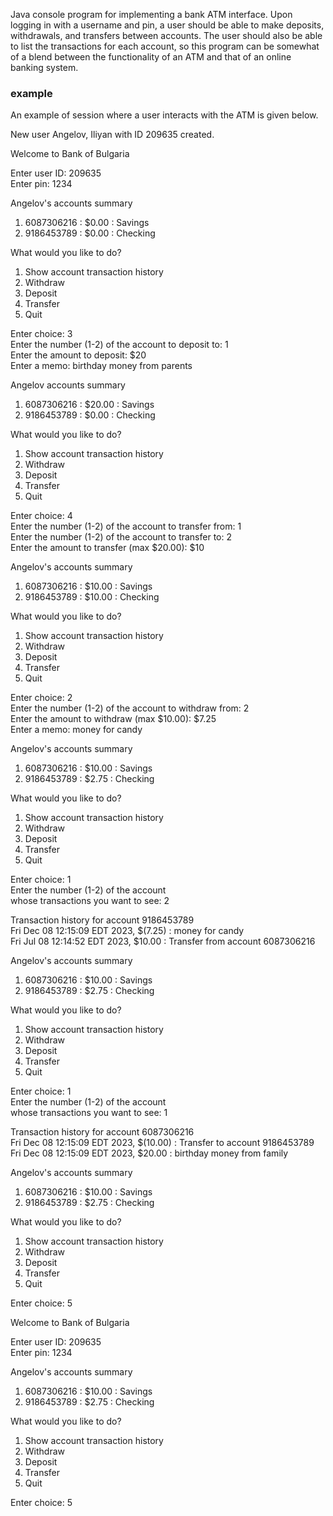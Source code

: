 Java console program for implementing a bank ATM interface. Upon logging in with a 
username and pin, a user should be able to make deposits, withdrawals, and 
transfers between accounts. The user should also be able to list the 
transactions for each account, so this program can be somewhat of a blend 
between the functionality of an ATM and that of an online banking system.

### example ###
An example of session where a user interacts with the ATM is given below.

New user Angelov, Iliyan with ID 209635 created.  
  
  
Welcome to Bank of Bulgaria  
  
Enter user ID: 209635  
Enter pin: 1234  
  
  
Angelov's accounts summary  
1) 6087306216 : $0.00 : Savings  
2) 9186453789 : $0.00 : Checking  
  
What would you like to do?  
  1) Show account transaction history  
  2) Withdraw  
  3) Deposit  
  4) Transfer  
  5) Quit  
  
Enter choice: 3  
Enter the number (1-2) of the account to deposit to: 1  
Enter the amount to deposit: $20  
Enter a memo: birthday money from parents  
  
  
Angelov accounts summary  
1) 6087306216 : $20.00 : Savings  
2) 9186453789 : $0.00 : Checking  
  
What would you like to do?  
  1) Show account transaction history  
  2) Withdraw  
  3) Deposit  
  4) Transfer  
  5) Quit  
  
Enter choice: 4  
Enter the number (1-2) of the account to transfer from: 1  
Enter the number (1-2) of the account to transfer to: 2  
Enter the amount to transfer (max $20.00): $10  
  
  
Angelov's accounts summary  
1) 6087306216 : $10.00 : Savings  
2) 9186453789 : $10.00 : Checking  
  
What would you like to do?  
  1) Show account transaction history  
  2) Withdraw  
  3) Deposit  
  4) Transfer  
  5) Quit  
  
Enter choice: 2  
Enter the number (1-2) of the account to withdraw from: 2  
Enter the amount to withdraw (max $10.00): $7.25  
Enter a memo: money for candy  
  
  
Angelov's accounts summary  
1) 6087306216 : $10.00 : Savings   
2) 9186453789 : $2.75 : Checking  
  
What would you like to do?  
  1) Show account transaction history  
  2) Withdraw  
  3) Deposit  
  4) Transfer  
  5) Quit  
  
Enter choice: 1  
Enter the number (1-2) of the account  
whose transactions you want to see: 2  
  
Transaction history for account 9186453789  
Fri Dec 08 12:15:09 EDT 2023, $(7.25) : money for candy  
Fri Jul 08 12:14:52 EDT 2023, $10.00 : Transfer from account 6087306216  
  
  
  
Angelov's accounts summary  
1) 6087306216 : $10.00 : Savings  
2) 9186453789 : $2.75 : Checking  
  
What would you like to do?  
  1) Show account transaction history  
  2) Withdraw  
  3) Deposit  
  4) Transfer  
  5) Quit  
  
Enter choice: 1  
Enter the number (1-2) of the account  
whose transactions you want to see: 1  
  
Transaction history for account 6087306216  
Fri Dec 08 12:15:09 EDT 2023, $(10.00) : Transfer to account 9186453789  
Fri Dec 08 12:15:09 EDT 2023, $20.00 : birthday money from family
  
  
  
Angelov's accounts summary  
1) 6087306216 : $10.00 : Savings  
2) 9186453789 : $2.75 : Checking  
  
What would you like to do?  
  1) Show account transaction history  
  2) Withdraw  
  3) Deposit  
  4) Transfer  
  5) Quit  
  
Enter choice: 5  
  
  
Welcome to Bank of Bulgaria
  
Enter user ID: 209635  
Enter pin: 1234  
  
  
Angelov's accounts summary  
1) 6087306216 : $10.00 : Savings  
2) 9186453789 : $2.75 : Checking  
  
What would you like to do?  
  1) Show account transaction history  
  2) Withdraw  
  3) Deposit  
  4) Transfer  
  5) Quit  
  
Enter choice: 5  

